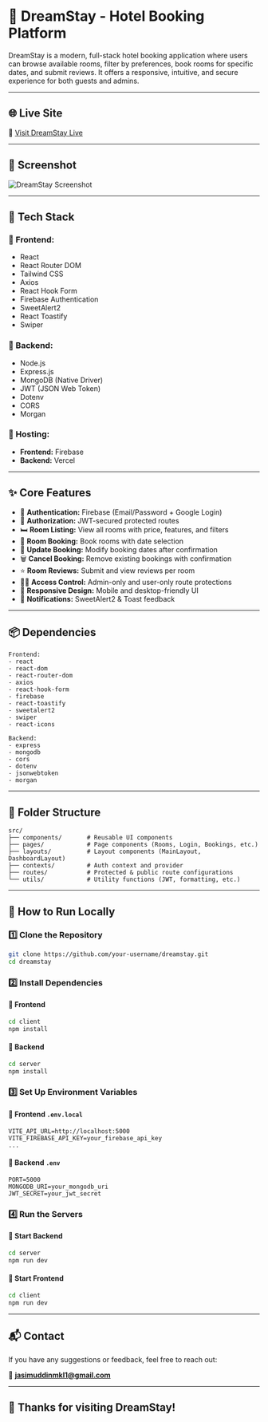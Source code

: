# 🏨 DreamStay - Hotel Booking Platform

DreamStay is a modern, full-stack hotel booking application where users can browse available rooms, filter by preferences, book rooms for specific dates, and submit reviews. It offers a responsive, intuitive, and secure experience for both guests and admins.

---

## 🌐 Live Site

🔗 [Visit DreamStay Live](https://dreamstay-42147.web.app/)

---

## 📸 Screenshot



![DreamStay Screenshot](https://drive.google.com/file/d/1HoQfT_pUa4weSWq8GOxxKOPktQ4rZb6v/view?usp=drive_link)

---

## 🧰 Tech Stack

### 🔷 Frontend:
- React
- React Router DOM
- Tailwind CSS
- Axios
- React Hook Form
- Firebase Authentication
- SweetAlert2
- React Toastify
- Swiper

### 🔷 Backend:
- Node.js
- Express.js
- MongoDB (Native Driver)
- JWT (JSON Web Token)
- Dotenv
- CORS
- Morgan

### 🔷 Hosting:
- **Frontend:** Firebase  
- **Backend:** Vercel

---

## ✨ Core Features

- 🔐 **Authentication:** Firebase (Email/Password + Google Login)
- 🔑 **Authorization:** JWT-secured protected routes
- 🛏 **Room Listing:** View all rooms with price, features, and filters
- 📅 **Room Booking:** Book rooms with date selection
- 🔄 **Update Booking:** Modify booking dates after confirmation
- 🗑 **Cancel Booking:** Remove existing bookings with confirmation
- ⭐ **Room Reviews:** Submit and view reviews per room
- 🧑‍💻 **Access Control:** Admin-only and user-only route protections
- 📱 **Responsive Design:** Mobile and desktop-friendly UI
- 🔔 **Notifications:** SweetAlert2 & Toast feedback

---

## 📦 Dependencies

```
Frontend:
- react
- react-dom
- react-router-dom
- axios
- react-hook-form
- firebase
- react-toastify
- sweetalert2
- swiper
- react-icons

Backend:
- express
- mongodb
- cors
- dotenv
- jsonwebtoken
- morgan
```

---

## 📁 Folder Structure

```
src/
├── components/       # Reusable UI components
├── pages/            # Page components (Rooms, Login, Bookings, etc.)
├── layouts/          # Layout components (MainLayout, DashboardLayout)
├── contexts/         # Auth context and provider
├── routes/           # Protected & public route configurations
└── utils/            # Utility functions (JWT, formatting, etc.)
```

---

## 🧪 How to Run Locally

### 1️⃣ Clone the Repository

```bash
git clone https://github.com/your-username/dreamstay.git
cd dreamstay
```

### 2️⃣ Install Dependencies

#### 🔹 Frontend
```bash
cd client
npm install
```

#### 🔹 Backend
```bash
cd server
npm install
```

### 3️⃣ Set Up Environment Variables

#### 🔹 Frontend `.env.local`

```env
VITE_API_URL=http://localhost:5000
VITE_FIREBASE_API_KEY=your_firebase_api_key
...
```

#### 🔹 Backend `.env`

```env
PORT=5000
MONGODB_URI=your_mongodb_uri
JWT_SECRET=your_jwt_secret
```

### 4️⃣ Run the Servers

#### 🔹 Start Backend

```bash
cd server
npm run dev
```

#### 🔹 Start Frontend

```bash
cd client
npm run dev
```

---

## 📬 Contact

If you have any suggestions or feedback, feel free to reach out:

📧 **jasimuddinmkl1@gmail.com**

---

## 🙏 Thanks for visiting DreamStay!
